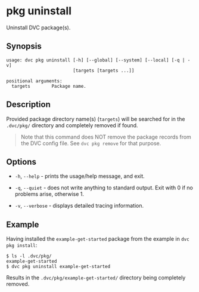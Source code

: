 # pkg uninstall

Uninstall DVC package(s).

## Synopsis

```usage
usage: dvc pkg uninstall [-h] [--global] [--system] [--local] [-q | -v]
                         [targets [targets ...]]

positional arguments:
  targets        Package name.
```

## Description

Provided package directory name(s) (`targets`) will be searched for in the
`.dvc/pkg/` directory and completely removed if found.

> Note that this command does NOT remove the package records from the DVC config
> file. See `dvc pkg remove` for that purpose.

## Options

- `-h`, `--help` - prints the usage/help message, and exit.

- `-q`, `--quiet` - does not write anything to standard output. Exit with 0 if
  no problems arise, otherwise 1.

- `-v`, `--verbose` - displays detailed tracing information.

## Example

Having installed the `example-get-started` package from the example in
`dvc pkg install`:

```dvc
$ ls -l .dvc/pkg/
example-get-started
$ dvc pkg uninstall example-get-started
```

Results in the `.dvc/pkg/example-get-started/` directory being completely
removed.
